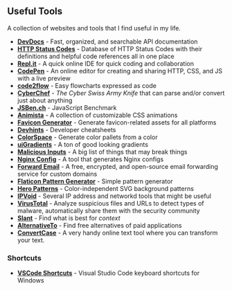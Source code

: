 ## Useful Tools
A collection of websites and tools that I find useful in my life.

* [**DevDocs**](https://devdocs.io/) - Fast, organized, and searchable API documentation
* [**HTTP Status Codes**](https://httpstatuses.com/) - Database of HTTP Status Codes with their definitions and helpful code references all in one place
* [**Repl.it**](https://repl.it/languages) - A quick online IDE for quick coding and collaboration
* [**CodePen**](https://codepen.io/) - An online editor for creating and sharing HTTP, CSS, and JS with a live preview
* [**code2flow**](https://code2flow.com/app) - Easy flowcharts expressed as code
* [**CyberChef**](https://gchq.github.io/CyberChef/) - *The Cyber Swiss Army Knife* that can parse and/or convert just about anything
* [**JSBen.ch**](http://jsben.ch/) - JavaScript Benchmark
* [**Animista**](https://animista.net/) - A collection of customizable CSS animations
* [**Favicon Generator**](https://realfavicongenerator.net/) - Generate favicon-related assets for all platforms
* [**Devhints**](https://devhints.io/) - Developer cheatsheets
* [**ColorSpace**](https://mycolor.space/) - Generate color pallets from a color
* [**uiGradients**](https://uigradients.com/) - A ton of good looking gradients
* [**Malicious Inputs**](https://github.com/minimaxir/big-list-of-naughty-strings/blob/master/blns.txt) - A big list of things that may break things
* [**Nginx Config**](https://nginxconfig.io/) - A tool that generates Nginx configs
* [**Forward Email**](https://forwardemail.net/) - A free, encrypted, and open-source email forwarding service for custom domains
* [**Flaticon Pattern Generator**](https://www.flaticon.com/pattern/) - Simple pattern generator
* [**Hero Patterns**](https://www.heropatterns.com/) - Color-independent SVG background patterns
* [**IPVoid**](https://www.ipvoid.com/) - Several IP address and networkd tools that might be useful
* [**VirusTotal**](https://www.virustotal.com/gui/) - Analyze suspicious files and URLs to detect types of malware, automatically share them with the security community
* [**Slant**](https://www.slant.co/) - Find what is best for *context* 
* [**AlternativeTo**](https://alternativeto.net/) - Find free alternatives of paid applications
* [**ConvertCase**](https://convertcase.net/) - A very handy online text tool where you can transform your text.

### Shortcuts

* [**VSCode Shortcuts**](https://code.visualstudio.com/shortcuts/keyboard-shortcuts-windows.pdf) - Visual Studio Code keyboard shortcuts for Windows



<!--
**jaw3l/jaw3l** is a ✨ _special_ ✨ repository because its `README.md` (this file) appears on your GitHub profile.

Template:
* [****]() -

Here are some ideas to get you started:

- 🔭 I’m currently working on ...
- 🌱 I’m currently learning ...
- 👯 I’m looking to collaborate on ...
- 🤔 I’m looking for help with ...
- 💬 Ask me about ...
- 📫 How to reach me: ...
- 😄 Pronouns: ...
- ⚡ Fun fact: ...
-->

